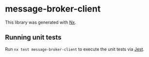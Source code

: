 # message-broker-client

This library was generated with [Nx](https://nx.dev).

## Running unit tests

Run `nx test message-broker-client` to execute the unit tests via [Jest](https://jestjs.io).
